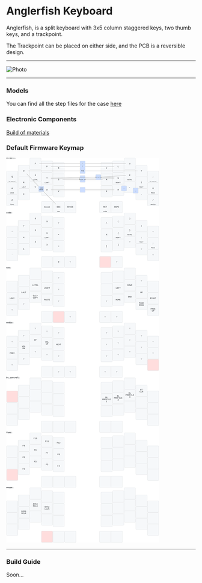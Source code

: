 # Anglerfish Keyboard

Anglerfish, is a split keyboard with 3x5 column staggered keys, two thumb keys, and a trackpoint.

The Trackpoint can be placed on either side, and the PCB is a reversible design.

---

![Photo](assets/photo.jpg)

---

### Models
You can find all the step files for the case [here](assets/models)

### Electronic Components 
[Build of materials](assets/bom.md)

### Default Firmware Keymap
![Keymap](keymap-drawer/anglerfish.svg)

---

### Build Guide
Soon...


